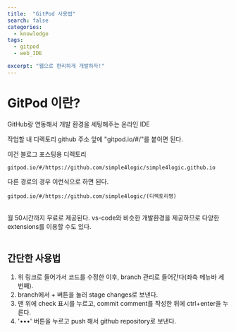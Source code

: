 ```yaml
---
title:  "GitPod 사용법"
search: false
categories: 
  - knowledge
tags:
  - gitpod
  - web_IDE

excerpt: "웹으로 편리하게 개발하자!"
---
```


# GitPod 이란?

GitHub랑 연동해서 개발 환경을 세팅해주는 온라인 IDE

작업할 내 디렉토리 github 주소  앞에 "gitpod.io/#/"를 붙이면 된다.

이건 블로그 포스팅용 디렉토리
```
gitpod.io/#/https://github.com/simple4logic/simple4logic.github.io
```   

다른 경로의 경우 이런식으로 하면 된다.

```
gitpod.io/#/https://github.com/simple4logic/(디렉토리명)
```
<br>
월 50시간까지 무료로 제공된다.  
vs-code와 비슷한 개발환경을 제공하므로 다양한 extensions를 이용할 수도 있다.  
<br/>

<br>

## 간단한 사용법  

1. 위 링크로 들어가서 코드를 수정한 이후, branch 관리로 들어간다(좌측 메뉴바 세번째).
2. branch에서 + 버튼을 눌러 stage changes로 보낸다.
3. 맨 위에 check 표시를 누르고, commit comment를 작성한 뒤에 ctrl+enter을 누른다.
4. '•••' 버튼을 누르고 push 해서 github repository로 보낸다.


